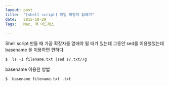 ```yaml
---
layout: post
title:  "[shell script] 파일 확장자 없애기"
date:   2015-10-29
Tags:   Mac, 맥 어드레스

---
```


Shell script 만들 때 가끔 확장자를 없애야 될 때가 있는데 그동안 sed를 이용했었는데 basename 을 이용하면 편하다. 

	$  ls -1 filename.txt |sed s/.txt//g

basename 이용한 방법

	$  basename filename.txt .txt

